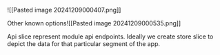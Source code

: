 ![[Pasted image 20241209000407.png]]


Other known options![[Pasted image 20241209000535.png]]



Api slice represent module api endpoints.
Ideally we create store slice to depict the data for that particular segment of the app.

